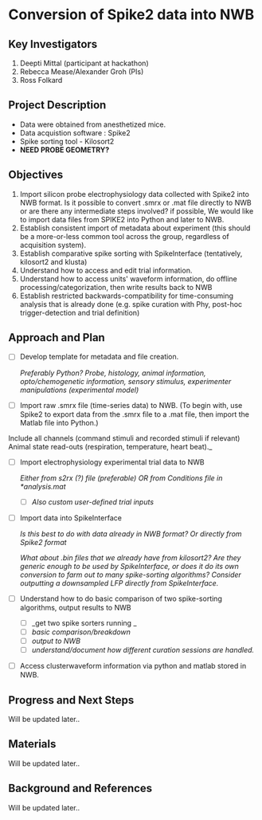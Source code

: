 # Conversion of Spike2 data into NWB

## Key Investigators

1. Deepti Mittal (participant at hackathon)
2. Rebecca Mease/Alexander Groh (PIs)
3. Ross Folkard

## Project Description

* Data were obtained from anesthetized mice.
* Data acquistion software : Spike2
* Spike sorting tool - Kilosort2
* **NEED PROBE GEOMETRY?**

## Objectives

1. Import silicon probe electrophysiology data collected with Spike2 into NWB format. Is it possible to convert .smrx or .mat file directly to NWB or are there any intermediate steps involved? if possible, We would like to import data files from SPIKE2 into Python and later to NWB. 
2. Establish consistent import of metadata about experiment (this should be a more-or-less common tool across the group, regardless of acquisition system).
3. Establish comparative spike sorting with SpikeInterface (tentatively, kilosort2 and klusta)
4. Understand how to access and edit trial information.
5. Understand how to access units' waveform information, do offline processing/categorization, then write results back to NWB
6. Establish restricted backwards-compatibility for time-consuming analysis that is already done (e.g. spike curation with Phy, post-hoc trigger-detection and trial definition)

## Approach and Plan

* [ ] Develop template for metadata and file creation. 

  _Preferably Python? Probe, histology, animal information, opto/chemogenetic information, sensory stimulus, experimenter manipulations (experimental model)_

* [ ] Import raw .smrx file (time-series data) to NWB. (To begin with,  use Spike2 to export data from the .smrx file to a  .mat file, then import the Matlab file into Python.)

 Include all channels (command stimuli and recorded stimuli if relevant) Animal state read-outs (respiration, temperature, heart beat)._

* [ ] Import electrophysiology experimental trial data to NWB 

  _Either from s2rx (?) file (preferable) OR from Conditions file in \*analysis.mat_

  * [ ] _Also custom user-defined trial inputs_

* [ ] Import data into SpikeInterface

  _Is this best to do with data already in NWB format? Or directly from Spike2 format_

  _What about .bin files that we already have from kilosort2? Are they generic enough to be used by SpikeInterface, or does it do its own conversion to farm out to many spike-sorting algorithms? Consider outputting a downsampled LFP directly from SpikeInterface._

* [ ] Understand how to do basic comparison of two spike-sorting algorithms, output results to NWB
  * [ ] _get two spike sorters running _
  * [ ] _basic comparison/breakdown_
  * [ ] _output to NWB_
  * [ ] _understand/document how different curation sessions are handled._
* [ ] Access clusterwaveform information via python and matlab stored in NWB.

## Progress and Next Steps

Will be updated later..

## Materials

Will be updated later..

## Background and References

Will be updated later..



